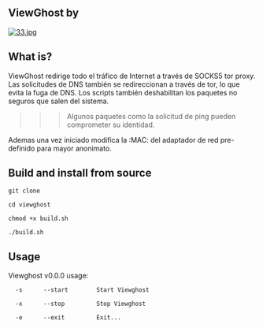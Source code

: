 ## ViewGhost by

[![33.jpg](https://i.postimg.cc/Bvn9SggS/33.jpg)](https://postimg.cc/WdCfS0CC)

## What is?

ViewGhost redirige todo el tráfico de Internet a través de SOCKS5 tor proxy. 
Las solicitudes de DNS también se redireccionan a través de tor, lo que evita la fuga de DNS. 
Los scripts también deshabilitan los paquetes no seguros que salen del sistema. 
>>>Algunos paquetes como la solicitud de ping pueden comprometer su identidad.

Ademas una vez iniciado modifica  la :MAC: del adaptador de red pre-definido para mayor anonimato.

## Build and install from source

`git clone `

`cd viewghost`

`chmod +x build.sh`

`./build.sh`


## Usage

Viewghost v0.0.0 usage:

`  -s      --start        Start Viewghost`

`  -x      --stop         Stop Viewghost`

`  -e      --exit         Exit...`








